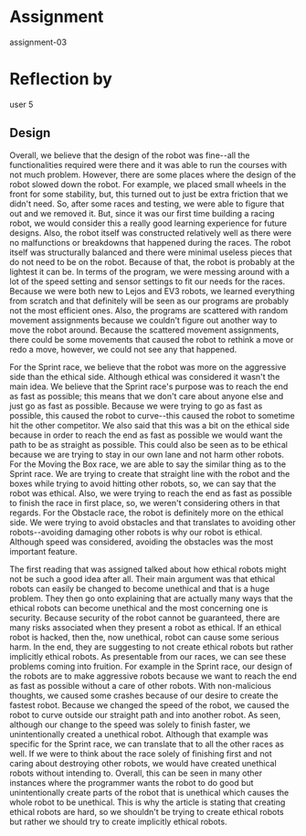 # Assignment

assignment-03

# Reflection by

user 5

## Design

Overall, we believe that the design of the robot was fine--all the functionalities
required were there and it was able to run the courses with not much problem. However,
there are some places where the design of the robot slowed down the robot. For example,
we placed small wheels in the front for some stability, but, this turned out to just be
extra friction that we didn't need. So, after some races and testing, we were able to
figure that out and we removed it. But, since it was our first time building a racing
robot, we would consider this a really good learning experience for future designs.
Also, the robot itself was constructed relatively well as there were no malfunctions
or breakdowns that happened during the races. The robot itself was structurally balanced
and there were minimal useless pieces that do not need to be on the robot. Because of that,
the robot is probably at the lightest it can be. In terms of the program, we were messing
around with a lot of the speed setting and sensor settings to fit our needs for the races.
Because we were both new to Lejos and EV3 robots, we learned everything from scratch and
that definitely will be seen as our programs are probably not the most efficient ones.
Also, the programs are scattered with random movement assignments because we couldn't figure
out another way to move the robot around. Because the scattered movement assignments,
there could be some movements that caused the robot to rethink a move or redo a move,
however, we could not see any that happened.

For the Sprint race, we believe that the robot was more on the aggressive side than
the ethical side. Although ethical was considered it wasn't the main idea. We believe
that the Sprint race's purpose was to reach the end as fast as possible; this means
that we don't care about anyone else and just go as fast as possible. Because we were
trying to go as fast as possible, this caused the robot to curve--this caused the robot
to sometime hit the other competitor. We also said that this was a bit on the ethical
side because in order to reach the end as fast as possible we would want the path to
be as straight as possible. This could also be seen as to be ethical because we are
trying to stay in our own lane and not harm other robots. For the Moving the Box race,
we are able to say the similar thing as to the Sprint race. We are trying to create that
straight line with the robot and the boxes while trying to avoid hitting other robots,
so, we can say that the robot was ethical. Also, we were trying to reach the end as
fast as possible to finish the race in first place, so, we weren't considering others
in that regards. For the Obstacle race, the robot is definitely more on the ethical side.
We were trying to avoid obstacles and that translates to avoiding other robots--avoiding
damaging other robots is why our robot is ethical. Although speed was considered, avoiding
the obstacles was the most important feature.

The first reading that was assigned talked about how ethical robots might not be such a good
idea after all. Their main argument was that ethical robots can easily be changed to become
unethical and that is a huge problem. They then go onto explaining that are actually many
ways that the ethical robots can become unethical and the most concerning one is security.
Because security of the robot cannot be guaranteed, there are many risks associated when
they present a robot as ethical. If an ethical robot is hacked, then the, now unethical, robot
can cause some serious harm. In the end, they are suggesting to not create ethical robots but
rather implicitly ethical robots. As presentable from our races, we can see these problems
coming into fruition. For example in the Sprint race, our design of the robots are to make
aggressive robots because we want to reach the end as fast as possible without a care of other
robots. With non-malicious thoughts, we caused some crashes because of our desire to create
the fastest robot. Because we changed the speed of the robot, we caused the robot to curve
outside our straight path and into another robot. As seen, although our change to the speed
was solely to finish faster, we unintentionally created a unethical robot. Although that
example was specific for the Sprint race, we can translate that to all the other races as well.
If we were to think about the race solely of finishing first and not caring about destroying
other robots, we would have created unethical robots without intending to. Overall, this can
be seen in many other instances where the programmer wants the robot to do good but unintentionally
create parts of the robot that is unethical which causes the whole robot to be unethical.
This is why the article is stating that creating ethical robots are hard, so we shouldn't be
trying to create ethical robots but rather we should try to create implicitly ethical robots.
